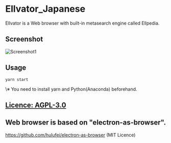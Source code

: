 # Ellvator_Japanese
 Ellvator is a Web browser with built-in metasearch engine called Ellpedia. 


## Screenshot
![Screenshot1](https://github.com/thunderra1n/Ellvator_English/blob/master/screenshot1.png)


## Usage
`yarn start`

 \※ You need to install yarn and Python(Anaconda) beforehand.


## [Licence: AGPL-3.0](/LICENSE)


## Web browser is based on "electron-as-browser".
<https://github.com/hulufei/electron-as-browser> (MIT Licence)